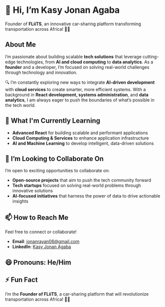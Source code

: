# 👋 Hi, I’m **Kasy Jonan Agaba**  
Founder of **FLiiTS**, an innovative car-sharing platform transforming transportation across Africa! 🚗💡  

## About Me  
I’m passionate about building scalable **tech solutions** that leverage cutting-edge technologies, from **AI and cloud computing** to **data analytics**. As a **founder** and a developer, I’m focused on solving real-world challenges through technology and innovation.  

🔍 I’m constantly exploring new ways to integrate **AI-driven development** with **cloud services** to create smarter, more efficient systems. With a background in **React development, systems administration**, and **data analytics**, I am always eager to push the boundaries of what’s possible in the tech world.

## 🔧 What I'm Currently Learning  
- **Advanced React** for building scalable and performant applications  
- **Cloud Computing & Services** to enhance application infrastructure  
- **AI and Machine Learning** to develop intelligent, data-driven solutions

## 🤝 I’m Looking to Collaborate On  
I’m open to exciting opportunities to collaborate on:
- **Open-source projects** that aim to push the tech community forward  
- **Tech startups** focused on solving real-world problems through innovative solutions  
- **AI-focused initiatives** that harness the power of data to drive actionable insights  

## 📫 How to Reach Me  
Feel free to connect or collaborate!  
- **Email**: [jonanrayan06@gmail.com](mailto:jonanrayan06@gmail.com)  
- **LinkedIn**: [Kasy Jonan Agaba](https://www.linkedin.com/in/jonan-agaba256)  

## 😄 Pronouns: **He/Him**

## ⚡ Fun Fact  
I’m the **Founder of FLiiTS**, a car-sharing platform that will revolutionize transportation across Africa! 🚗💡
